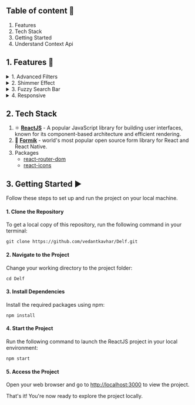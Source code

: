 ## Table of content 📝

1. Features
2. Tech Stack
3. Getting Started
4. Understand Context Api

## 1. Features 🎯

<details><summary>1. Advanced Filters</summary>

</details>

<details><summary>2. Shimmer Effect</summary>

</details>

<details><summary>3. Fuzzy Search Bar</summary>

</details>

<details><summary>4. Responsive</summary>

</details>

## 2. Tech Stack

[](https://github.com/TSSumit/foodfire?tab=readme-ov-file#2-tech-stack)

1. ⚛️ **[ReactJS](https://react.dev/)** - A popular JavaScript library for building user interfaces, known for its component-based architecture and efficient rendering.
2. 💎 **[Formik](https://formik.org/)** - world's most popular open source form library for React and React Native.
3. Packages
   * [react-router-dom](https://reactrouter.com/web/guides/quick-start)
   * [react-icons](https://react-icons.github.io/react-icons/)

## 3. Getting Started ▶️
Follow these steps to set up and run the project on your local machine.

#### 1. Clone the Repository

To get a local copy of this repository, run the following command in your terminal:

```shell
git clone https://github.com/vedantkavhar/Delf.git
```

#### 2. Navigate to the Project

Change your working directory to the project folder:

```shell
cd Delf
```

#### 3. Install Dependencies

Install the required packages using npm:

```shell
npm install
```

#### 4. Start the Project

Run the following command to launch the ReactJS project in your local environment:

```shell
npm start
```

#### 5. Access the Project

Open your web browser and go to [http://localhost:3000](http://localhost:3000/) to view the project.

That's it! You're now ready to explore the project locally.

